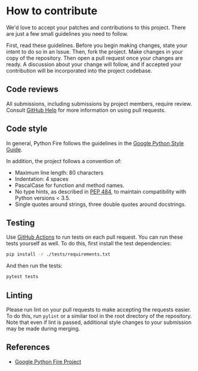 # How to contribute

We'd love to accept your patches and contributions to this project. There are
just a few small guidelines you need to follow.

First, read these guidelines. Before you begin making changes, state your 
intent to do so in an Issue. Then, fork the project. Make changes in your 
copy of the repository. Then open a pull request once your changes are ready.
A discussion about your change will follow, and if accepted your contribution
will be incorporated into the project codebase.

## Code reviews

All submissions, including submissions by project members, require review.
Consult [GitHub Help] for more information on using pull requests.

[GitHub Help]: https://help.github.com/articles/about-pull-requests/

## Code style

In general, Python Fire follows the guidelines in the
[Google Python Style Guide].

In addition, the project follows a convention of:
- Maximum line length: 80 characters
- Indentation: 4 spaces
- PascalCase for function and method names.
- No type hints, as described in [PEP 484], to maintain compatibility with
Python versions < 3.5.
- Single quotes around strings, three double quotes around docstrings.

[Google Python Style Guide]: http://google.github.io/styleguide/pyguide.html
[PEP 484]: https://www.python.org/dev/peps/pep-0484

## Testing

Use [GitHub Actions](https://github.com/braboj/random/actions) to run 
tests on each pull request. You can run these tests yourself as well. To do 
this, first install the test dependencies:

```bash
pip install -r ./tests/requirements.txt
```

And then run the tests:

```bash
pytest tests
```

## Linting

Please run lint on your pull requests to make accepting the requests easier.
To do this, run `pylint` or a similar tool in the root directory of the 
repository. Note that even if lint is passed, additional style changes 
to your submission may be made during merging.

## References

- [Google Python Fire Project](https://github.com/google/python-fire)